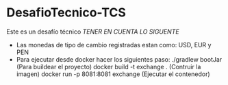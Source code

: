 # DesafioTecnico-TCS
Este es un desafío técnico
*TENER EN CUENTA LO SIGUENTE*
- Las monedas de tipo de cambio registradas estan como: USD, EUR y PEN
- Para ejecutar desde docker hacer los siguientes paso:
  ./gradlew bootJar (Para buildear el proyecto)
  docker build -t exchange . (Contruir la imagen)
  docker run -p 8081:8081 exchange (Ejecutar el contenedor)
